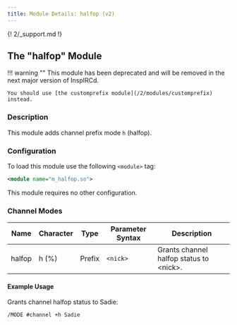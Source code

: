 ```yaml
---
title: Module Details: halfop (v2)
---
```


{! 2/_support.md !}

## The "halfop" Module

!!! warning ""
    This module has been deprecated and will be removed in the next major version of InspIRCd.

    You should use [the customprefix module](/2/modules/customprefix) instead.

### Description

This module adds channel prefix mode `h` (halfop).

### Configuration

To load this module use the following `<module>` tag:

```xml
<module name="m_halfop.so">
```

This module requires no other configuration.

### Channel Modes

Name   | Character | Type      | Parameter Syntax | Description
------ | --------- | --------- | ---------------- | -----------
halfop | h (%)     | Prefix    | `<nick>`         | Grants channel halfop status to &lt;nick&gt;.

#### Example Usage

Grants channel halfop status to Sadie:

```plaintext
/MODE #channel +h Sadie
```
